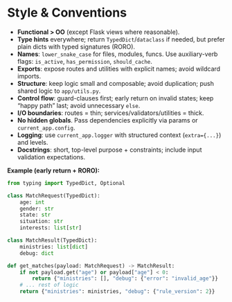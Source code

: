 # Style & Conventions

- **Functional > OO** (except Flask views where reasonable).
- **Type hints** everywhere; return `TypedDict`/`dataclass` if needed, but prefer plain dicts with typed signatures (RORO).
- **Names**: `lower_snake_case` for files, modules, funcs. Use auxiliary-verb flags: `is_active`, `has_permission`, `should_cache`.
- **Exports**: expose routes and utilities with explicit names; avoid wildcard imports.
- **Structure**: keep logic small and composable; avoid duplication; push shared logic to `app/utils.py`.
- **Control flow**: guard-clauses first; early return on invalid states; keep “happy path” last; avoid unnecessary `else`.
- **I/O boundaries**: routes = thin; services/validators/utilities = thick.
- **No hidden globals**. Pass dependencies explicitly via params or `current_app.config`.
- **Logging**: use `current_app.logger` with structured context (`extra={...}`) and levels.
- **Docstrings**: short, top-level purpose + constraints; include input validation expectations.

**Example (early return + RORO):**
```python
from typing import TypedDict, Optional

class MatchRequest(TypedDict):
    age: int
    gender: str
    state: str
    situation: str
    interests: list[str]

class MatchResult(TypedDict):
    ministries: list[dict]
    debug: dict

def get_matches(payload: MatchRequest) -> MatchResult:
    if not payload.get("age") or payload["age"] < 0:
        return {"ministries": [], "debug": {"error": "invalid_age"}}
    # ... rest of logic
    return {"ministries": ministries, "debug": {"rule_version": 2}}
